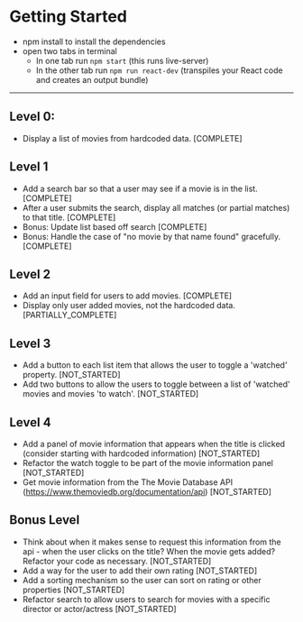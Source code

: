 # Getting Started
- npm install to install the dependencies
- open two tabs in terminal
  - In one tab run `npm start` (this runs live-server)
  - In the other tab run `npm run react-dev` (transpiles your React code and creates an output bundle)
---
## Level 0:
* Display a list of movies from hardcoded data. [COMPLETE]

## Level 1
* Add a search bar so that a user may see if a movie is in the list. [COMPLETE]
* After a user submits the search, display all matches (or partial matches) to that title. [COMPLETE]
* Bonus: Update list based off search [COMPLETE]
* Bonus: Handle the case of "no movie by that name found" gracefully. [COMPLETE]

## Level 2
* Add an input field for users to add movies. [COMPLETE]
* Display only user added movies, not the hardcoded data. [PARTIALLY_COMPLETE]

## Level 3 
* Add a button to each list item that allows the user to toggle a 'watched' property. [NOT_STARTED]
* Add two buttons to allow the users to toggle between a list of 'watched' movies and movies 'to watch'. [NOT_STARTED]

## Level 4
*  Add a panel of movie information that appears when the title is clicked (consider starting with hardcoded information) [NOT_STARTED]
* Refactor the watch toggle to be part of the movie information panel [NOT_STARTED]
* Get movie information from the The Movie Database API (https://www.themoviedb.org/documentation/api) [NOT_STARTED]

## Bonus Level
*  Think about when it makes sense to request this information from the api - when the user clicks on the title? When the movie gets added? Refactor your code as necessary. [NOT_STARTED]
* Add a way for the user to add their own rating [NOT_STARTED]
* Add a sorting mechanism so the user can sort on rating or other properties [NOT_STARTED]
* Refactor search to allow users to search for movies with a specific director or actor/actress [NOT_STARTED]